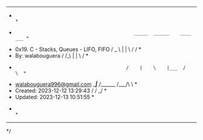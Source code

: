 
******************************************************************************
*                                                                            *
*                                                 _____  ______    ____  ___ *
*    0x19. C - Stacks, Queues - LIFO, FIFO       /  _  \ |    |    \   \/  / *
*    By: walabouguera                           /  /_\  \|    |     \     /  *
*                                              /    |    \    |___  /     \  *
*    <walabouguera996@gmail.com>               \____|__  /_______ \/___/\  \ *
*    Created: 2023-12-12 13:29:43                      \/        \/      \_/ *
*    Updated: 2023-12-13 10:51:55                                            *
*                                                                            *
******************************************************************************
*/
